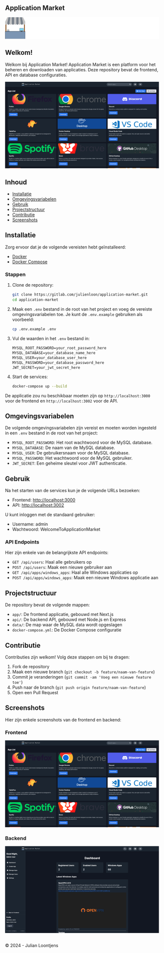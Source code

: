 ## Application Market
![Application Market Logo](./assets/images/Long-LOGO_Application-Market_Dark-Mode.png)

## Welkom!
Welkom bij Application Market! Application Market is een platform voor het beheren en downloaden van applicaties. Deze repository bevat de frontend, API en database configuraties.

![Application Market](./assets/images/Application-Market.png)

## Inhoud

- [Installatie](#installatie)
- [Omgevingsvariabelen](#omgevingsvariabelen)
- [Gebruik](#gebruik)
- [Projectstructuur](#projectstructuur)
- [Contributie](#contributie)
- [Screenshots](#Screenshots)

## Installatie

Zorg ervoor dat je de volgende vereisten hebt geïnstalleerd:

- [Docker](https://www.docker.com/)
- [Docker Compose](https://docs.docker.com/compose/)

### Stappen

1. Clone de repository:

    ```sh
    git clone https://gitlab.com/julienloon/application-market.git
    cd application-market
    ```

2. Maak een `.env` bestand in de root van het project en voeg de vereiste omgevingsvariabelen toe. Je kunt de `.env.example` gebruiken als voorbeeld:

    ```sh
    cp .env.example .env
    ```

3. Vul de waarden in het `.env` bestand in:

    ```env
    MYSQL_ROOT_PASSWORD=your_root_password_here
    MYSQL_DATABASE=your_database_name_here
    MYSQL_USER=your_database_user_here
    MYSQL_PASSWORD=your_database_password_here
    JWT_SECRET=your_jwt_secret_here
    ```

4. Start de services:

    ```sh
    docker-compose up --build
    ```

De applicatie zou nu beschikbaar moeten zijn op `http://localhost:3000` voor de frontend en `http://localhost:3002` voor de API.

## Omgevingsvariabelen

De volgende omgevingsvariabelen zijn vereist en moeten worden ingesteld in een `.env` bestand in de root van het project:

- `MYSQL_ROOT_PASSWORD`: Het root wachtwoord voor de MySQL database.
- `MYSQL_DATABASE`: De naam van de MySQL database.
- `MYSQL_USER`: De gebruikersnaam voor de MySQL database.
- `MYSQL_PASSWORD`: Het wachtwoord voor de MySQL gebruiker.
- `JWT_SECRET`: Een geheime sleutel voor JWT authenticatie.

## Gebruik

Na het starten van de services kun je de volgende URLs bezoeken:

- Frontend: [http://localhost:3000](http://localhost:3000)
- API: [http://localhost:3002](http://localhost:3002)

U kunt inloggen met de standaard gebruiker:

- Username: admin
- Wachtwoord: WelcomeToApplicationMarket

### API Endpoints

Hier zijn enkele van de belangrijkste API endpoints:

- `GET /api/users`: Haal alle gebruikers op
- `POST /api/users`: Maak een nieuwe gebruiker aan
- `GET /api/apps/windows_apps`: Haal alle Windows applicaties op
- `POST /api/apps/windows_apps`: Maak een nieuwe Windows applicatie aan

## Projectstructuur

De repository bevat de volgende mappen:

- `app/`: De frontend applicatie, gebouwd met Next.js
- `api/`: De backend API, gebouwd met Node.js en Express
- `data/`: De map waar de MySQL data wordt opgeslagen
- `docker-compose.yml`: De Docker Compose configuratie

## Contributie

Contributies zijn welkom! Volg deze stappen om bij te dragen:

1. Fork de repository
2. Maak een nieuwe branch (`git checkout -b feature/naam-van-feature`)
3. Commit je veranderingen (`git commit -am 'Voeg een nieuwe feature toe'`)
4. Push naar de branch (`git push origin feature/naam-van-feature`)
5. Open een Pull Request

## Screenshots

Hier zijn enkele screenshots van de frontend en backend:

### Frontend

![Frontend Screenshot](./assets/images/Frontend.png)

### Backend

![Backend Screenshot](./assets/images/Backend.png)

##
&copy; 2024 - Julian Loontjens 